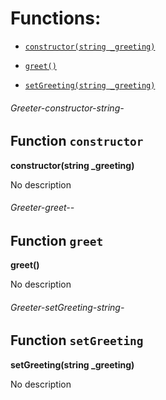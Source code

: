 # Functions:

 - [`constructor(string _greeting)`](#Greeter-constructor-string-)

 - [`greet()`](#Greeter-greet--)

 - [`setGreeting(string _greeting)`](#Greeter-setGreeting-string-)

###### *Greeter-constructor-string-*

## Function `constructor`

**constructor(string _greeting)**

No description

###### *Greeter-greet--*

## Function `greet`

**greet()**

No description

###### *Greeter-setGreeting-string-*

## Function `setGreeting`

**setGreeting(string _greeting)**

No description
